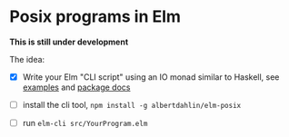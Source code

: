 # Posix programs in Elm

**This is still under development**

The idea:
- [x] Write your Elm "CLI script" using an IO monad similar to Haskell, see [examples](/example/src/) and [package docs](https://elm-doc-preview.netlify.app/?repo=albertdahlin/elm-posix)
- [ ] install the cli tool, `npm install -g albertdahlin/elm-posix`
- [ ] run `elm-cli src/YourProgram.elm`

